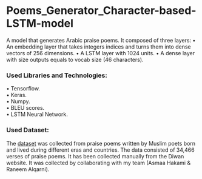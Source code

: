 # Poems_Generator_Character-based-LSTM-model
A model that generates Arabic praise poems. It composed of three layers:
•	An embedding layer that takes integers indices and turns them into dense vectors of 256 dimensions. 
•	A LSTM layer with 1024 units. 
•	A dense layer with size outputs equals to vocab size (46 characters). 

### Used Libraries and Technologies:
•	Tensorflow.\
•	Keras.\
•	Numpy.\
•	BLEU scores.\
•	LSTM Neural Network.

### Used Dataset:
The [dataset](https://bit.ly/PraisePoems) was collected from praise poems written by Muslim poets born and lived during different eras and countries. The data consisted of 34,466 verses of praise poems. It has been collected manually from the Diwan website. It was collected by collaborating with my team (Asmaa Hakami & Raneem Alqarni). 
